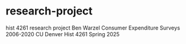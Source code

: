# research-project
hist 4261 research project
Ben Warzel
Consumer Expenditure Surveys 2006-2020
CU Denver Hist 4261 Spring 2025
